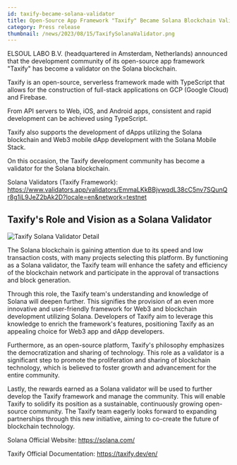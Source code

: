 ```yaml
---
id: taxify-became-solana-validator
title: Open-Source App Framework "Taxify" Became Solana Blockchain Validator
category: Press release
thumbnail: /news/2023/08/15/TaxifySolanaValidator.png
---
```


ELSOUL LABO B.V. (headquartered in Amsterdam, Netherlands) announced that the development community of its open-source app framework "Taxify" has become a validator on the Solana blockchain.

Taxify is an open-source, serverless framework made with TypeScript that allows for the construction of full-stack applications on GCP (Google Cloud) and Firebase.

From API servers to Web, iOS, and Android apps, consistent and rapid development can be achieved using TypeScript.

Taxify also supports the development of dApps utilizing the Solana blockchain and Web3 mobile dApp development with the Solana Mobile Stack.

On this occasion, the Taxify development community has become a validator for the Solana blockchain.

Solana Validators (Taxify Framework): https://www.validators.app/validators/EmmaLKkBBjvwqdL38cC5nv7SQunQr8g1iL9JeZ2bAk2D?locale=en&network=testnet

## Taxify's Role and Vision as a Solana Validator

![Taxify Solana Validator Detail](/news/2023/08/15/TaxifySolanaValidatorDetail.png)

The Solana blockchain is gaining attention due to its speed and low transaction costs, with many projects selecting this platform. By functioning as a Solana validator, the Taxify team will enhance the safety and efficiency of the blockchain network and participate in the approval of transactions and block generation.

Through this role, the Taxify team's understanding and knowledge of Solana will deepen further. This signifies the provision of an even more innovative and user-friendly framework for Web3 and blockchain development utilizing Solana. Developers of Taxify aim to leverage this knowledge to enrich the framework's features, positioning Taxify as an appealing choice for Web3 app and dApp developers.

Furthermore, as an open-source platform, Taxify's philosophy emphasizes the democratization and sharing of technology. This role as a validator is a significant step to promote the proliferation and sharing of blockchain technology, which is believed to foster growth and advancement for the entire community.

Lastly, the rewards earned as a Solana validator will be used to further develop the Taxify framework and manage the community. This will enable Taxify to solidify its position as a sustainable, continuously growing open-source community. The Taxify team eagerly looks forward to expanding partnerships through this new initiative, aiming to co-create the future of blockchain technology.

Solana Official Website: https://solana.com/

Taxify Official Documentation: https://taxify.dev/en/

